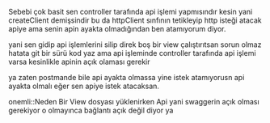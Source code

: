 

Sebebi çok basit sen controller tarafında api işlemi yapmısındır kesin yani createClient demişsindir bu da httpClient  sınfının tetikleyip http isteği atacak apiye ama senin apin ayakta olmadığından ben atamıyorum diyor.

yani sen gidip api işlemlerini silip direk boş bir view çalıştırıtsan sorun olmaz hatata git bir sürü kod yaz ama api işleminde controller tarafında api işlemi varsa kesinlikle apinin açık olaması gerekir

ya zaten postmande bile api ayakta olmassa yine istek atamıyorusn api ayakta olmalı eğer sen apiye istek atacaksan.

onemli::Neden Bir View dosyası yüklenirken Api yani swaggerin açık olması gerekiyor o olmayınca bağlantı açık değil diyor ya